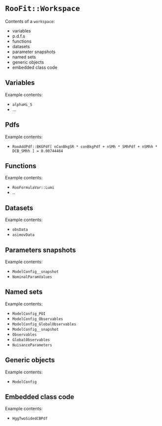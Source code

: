 # `RooFit::Workspace`


Contents of a `workspace`:
- variables
- p.d.f.s
- functions
- datasets
- parameter snapshots
- named sets
- generic objects
- embedded class code


## Variables

Example contents:
- `alphaHi_S`
- ...

## Pdfs

Example contents:
- `RooAddPdf::BKGPdf[ nConBkgSR * conBkgPdf + nSMh * SMhPdf + nSMhh * DCB_SMhh ] = 0.00744464`

## Functions

Example contents:
- `RooFormulaVar::Lumi`
- ..

## Datasets

Example contents:
- `obsData`
- `asimovData`

## Parameters snapshots

Example contents:
- `ModelConfig__snapshot`
- `NominalParamValues`

## Named sets

Example contents:
- `ModelConfig_POI`
- `ModelConfig_Observables`
- `ModelConfig_GlobalObservables`
- `ModelConfig__snapshot`
- `Observables`
- `GlobalObservables`
- `NuisanceParameters`


## Generic objects

Example contents:
- `ModelConfig`

## Embedded class code

Example contents:
- `HggTwoSidedCBPdf`
